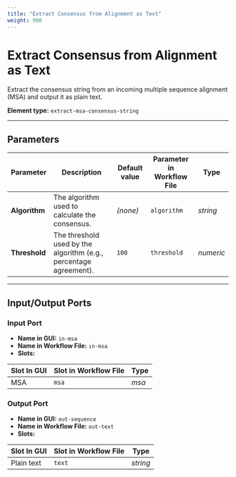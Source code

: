 ```yaml
---
title: "Extract Consensus from Alignment as Text"
weight: 900
---
```


# Extract Consensus from Alignment as Text

Extract the consensus string from an incoming multiple sequence alignment (MSA) and output it as plain text.

**Element type:** `extract-msa-consensus-string`

---

## Parameters

| **Parameter** | **Description**                                                   | **Default value** | **Parameter in Workflow File** | **Type**  |
|---------------|-------------------------------------------------------------------|-------------------|--------------------------------|-----------|
| **Algorithm** | The algorithm used to calculate the consensus.                    | _(none)_          | `algorithm`                    | _string_  |
| **Threshold** | The threshold used by the algorithm (e.g., percentage agreement). | `100`             | `threshold`                    | _numeric_ |

---

## Input/Output Ports

### Input Port

- **Name in GUI:** `in-msa`
- **Name in Workflow File:** `in-msa`
- **Slots:**

| **Slot In GUI** | **Slot in Workflow File** | **Type** |
|-----------------|---------------------------|----------|
| MSA             | `msa`                     | _msa_    |

### Output Port

- **Name in GUI:** `out-sequence`
- **Name in Workflow File:** `out-text`
- **Slots:**

| **Slot In GUI** | **Slot in Workflow File** | **Type** |
|-----------------|---------------------------|----------|
| Plain text      | `text`                    | _string_ |